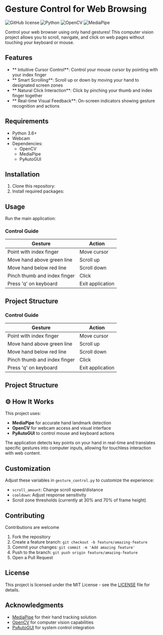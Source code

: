 #  Gesture Control for Web Browsing

![GitHub license](https://img.shields.io/badge/license-MIT-blue.svg)
![Python](https://img.shields.io/badge/python-3.6+-yellow.svg)
![OpenCV](https://img.shields.io/badge/OpenCV-4.5+-green.svg)
![MediaPipe](https://img.shields.io/badge/MediaPipe-0.8+-orange.svg)

Control your web browser using only hand gestures! This computer vision project allows you to scroll, navigate, and click on web pages without touching your keyboard or mouse.

## Features

- ** Intuitive Cursor Control**: Control your mouse cursor by pointing with your index finger
- ** Smart Scrolling**: Scroll up or down by moving your hand to designated screen zones
- ** Natural Click Interaction**: Click by pinching your thumb and index finger together
- ** Real-time Visual Feedback**: On-screen indicators showing gesture recognition and actions

## Requirements

- Python 3.6+
- Webcam
- Dependencies:
  - OpenCV
  - MediaPipe
  - PyAutoGUI

##  Installation

1. Clone this repository:
2. Install required packages:
##  Usage

Run the main application:
### Control Guide

| Gesture | Action |
|---------|--------|
| Point with index finger | Move cursor |
| Move hand above green line | Scroll up |
| Move hand below red line | Scroll down |
| Pinch thumb and index finger | Click |
| Press 'q' on keyboard | Exit application |

##  Project Structure
### Control Guide

| Gesture | Action |
|---------|--------|
| Point with index finger | Move cursor |
| Move hand above green line | Scroll up |
| Move hand below red line | Scroll down |
| Pinch thumb and index finger | Click |
| Press 'q' on keyboard | Exit application |

##  Project Structure
## ⚙ How It Works

This project uses:
- **MediaPipe** for accurate hand landmark detection
- **OpenCV** for webcam access and visual interface
- **PyAutoGUI** to control mouse and keyboard actions

The application detects key points on your hand in real-time and translates specific gestures into computer inputs, allowing for touchless interaction with web content.

##  Customization

Adjust these variables in `gesture_control.py` to customize the experience:

- `scroll_amount`: Change scroll speed/distance
- `cooldown`: Adjust response sensitivity
- Scroll zone thresholds (currently at 30% and 70% of frame height)

##  Contributing

Contributions are welcome

1. Fork the repository
2. Create a feature branch: `git checkout -b feature/amazing-feature`
3. Commit your changes: `git commit -m 'Add amazing feature'`
4. Push to the branch: `git push origin feature/amazing-feature`
5. Open a Pull Request

##  License

This project is licensed under the MIT License - see the [LICENSE](LICENSE) file for details.

##  Acknowledgments

- [MediaPipe](https://mediapipe.dev/) for their hand tracking solution
- [OpenCV](https://opencv.org/) for computer vision capabilities
- [PyAutoGUI](https://pyautogui.readthedocs.io/) for system control integration
